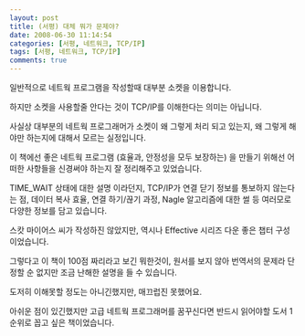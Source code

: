 ```yaml
---
layout: post
title: (서평) 대체 뭐가 문제야?
date: 2008-06-30 11:14:54
categories: [서평, 네트워크, TCP/IP]
tags: [서평, 네트워크, TCP/IP]
comments: true
---
```


일반적으로 네트웍 프로그램을 작성할때 대부분 소켓을 이용합니다.

하지만 소켓을 사용할줄 안다는 것이 TCP/IP를 이해한다는 의미는 아닙니다.

사실상 대부분의 네트웍 프로그래머가 소켓이 왜 그렇게 처리 되고 있는지, 왜 그렇게 해야만 하는지에 대해서 모르는 실정입니다.

이 책에선 좋은 네트웍 프로그램 (효율과, 안정성을 모두 보장하는) 을 만들기 위해선 어떠한 사항들을 신경써야 하는지 잘 정리해주고 있었습니다.

TIME_WAIT 상태에 대한 설명 이라던지, TCP/IP가 연결 닫기 정보를 통보하지 않는다는 점, 데이터 복사 효율, 연결 하기/끊기 과정, Nagle 알고리즘에 대한 썰 등 여러모로 다양한 정보를 담고 있습니다.

스캇 마이어스 씨가 작성하진 않았지만, 역시나 Effective 시리즈 다운 좋은 챕터 구성이었습니다.

그렇다고 이 책이 100점 짜리라고 보긴 뭐한것이, 원서를 보지 않아 번역서의 문제라 단정할 순 없지만 조금 난해한 설명을 들 수 있습니다.

도저히 이해못할 정도는 아니긴했지만, 매끄럽진 못했어요.

아쉬운 점이 있긴했지만 고급 네트웍 프로그래머를 꿈꾸신다면 반드시 읽어야할 도서 1순위로 꼽고 싶은 책이었습니다. 
